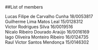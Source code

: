 ##List of members

Lucas Filipe de Carvalho Cunha 18/0053817  
Guilherme Lima Matos Leal 15/0128312  
Victor Rodrigues Silva 16/0019516  
Nícalo Ribeiro Dourado Araújo 16/0016169  
Iago Oliveira Monteiro Ribeiro 16/0124735  
Raul Victor Santos Mendonça 15/0146302  

